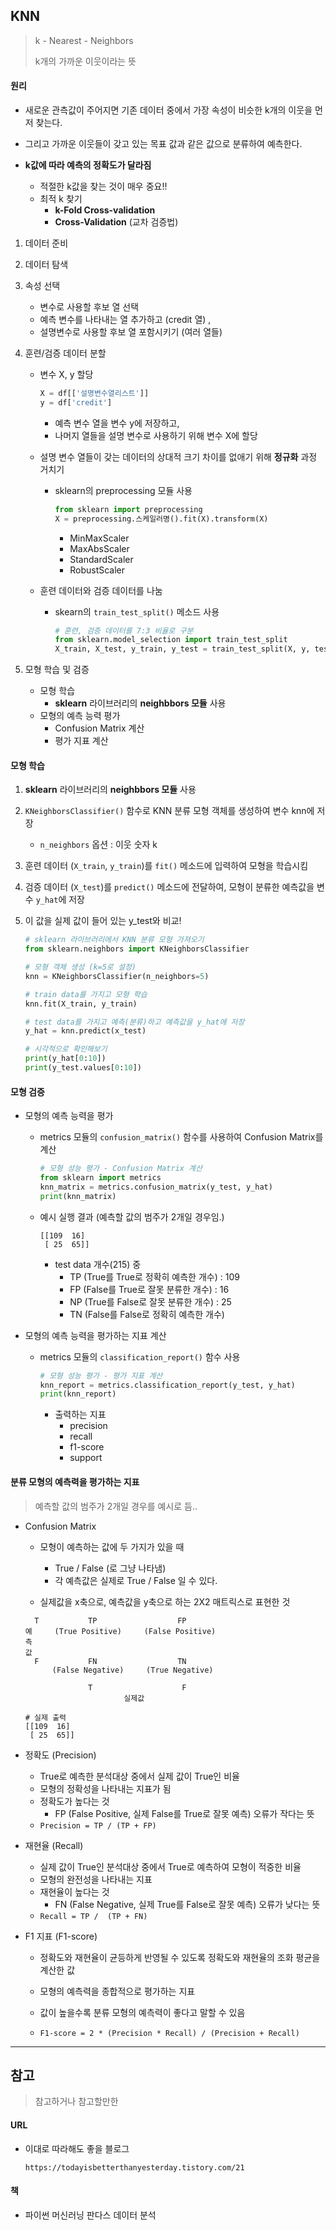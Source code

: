 ## KNN

> k - Nearest - Neighbors
>
> k개의 가까운 이웃이라는 뜻

#### 원리

* 새로운 관측값이 주어지면 기존 데이터 중에서 가장 속성이 비슷한 k개의 이웃을 먼저 찾는다.
* 그리고 가까운 이웃들이 갖고 있는 목표 값과 같은 값으로 분류하여 예측한다.

* **k값에 따라 예측의 정확도가 달라짐**
  * 적절한 k값을 찾는 것이 매우 중요!!
  * 최적 k 찾기
    * **k-Fold Cross-validation**
    * **Cross-Validation** (교차 검증법)

1. 데이터 준비
2. 데이터 탐색
3. 속성 선택
   * 변수로 사용할 후보 열 선택
   * 예측 변수를 나타내는 열 추가하고 (credit 열) ,
   * 설명변수로 사용할 후보 열 포함시키기 (여러 열들)

4. 훈련/검증 데이터 분할

   * 변수 X, y 할당

     ```python
     X = df[['설명변수열리스트']]
     y = df['credit']
     ```

     * 예측 변수 열을 변수 y에 저장하고,
     * 나머지 열들을 설명 변수로 사용하기 위해 변수 X에 할당

   * 설명 변수 열들이 갖는 데이터의 상대적 크기 차이를 없애기 위해 **정규화** 과정 거치기

     * sklearn의 preprocessing 모듈 사용

       ```python
       from sklearn import preprocessing
       X = preprocessing.스케일러명().fit(X).transform(X)
       ```

       * MinMaxScaler
       * MaxAbsScaler
       * StandardScaler
       * RobustScaler

   * 훈련 데이터와 검증 데이터를 나눔

     * skearn의 `train_test_split()` 메소드 사용

       ```python
       # 훈련, 검증 데이터를 7:3 비율로 구분
       from sklearn.model_selection import train_test_split
       X_train, X_test, y_train, y_test = train_test_split(X, y, test_size=0.3, random_state=10)
       ```

5. 모형 학습 및 검증

   * 모형 학습
     * **sklearn** 라이브러리의 **neighbbors 모듈** 사용
   * 모형의 예측 능력 평가
     * Confusion Matrix 계산
     * 평가 지표 계산

#### 모형 학습

1. **sklearn** 라이브러리의 **neighbbors 모듈** 사용

2. `KNeighborsClassifier()` 함수로 KNN 분류 모형 객체를 생성하여 변수 knn에 저장

   * `n_neighbors` 옵션 : 이웃 숫자 k

3. 훈련 데이터 (`X_train`, `y_train`)를 `fit()` 메소드에 입력하여 모형을 학습시킴

4. 검증 데이터 (`X_test`)를 `predict()` 메소드에 전달하여, 모형이 분류한 예측값을 변수 `y_hat`에 저장

5. 이 값을 실제 값이 들어 있는 y_test와 비교!

   ```python
   # sklearn 라이브러리에서 KNN 분류 모형 가져오기
   from sklearn.neighbors import KNeighborsClassifier
   
   # 모형 객체 생성 (k=5로 설정)
   knn = KNeighborsClassifier(n_neighbors=5)
   
   # train data를 가지고 모형 학습
   knn.fit(X_train, y_train)
   
   # test data를 가지고 예측(분류)하고 예측값을 y_hat에 저장
   y_hat = knn.predict(x_test)
   
   # 시각적으로 확인해보기
   print(y_hat[0:10])
   print(y_test.values[0:10])
   ```

#### 모형 검증

* 모형의 예측 능력을 평가

  * metrics 모듈의 `confusion_matrix()` 함수를 사용하여 Confusion Matrix를 계산

    ```python
    # 모형 성능 평가 - Confusion Matrix 계산
    from sklearn import metrics
    knn_matrix = metrics.confusion_matrix(y_test, y_hat)
    print(knn_matrix)
    ```

  * 예시 실행 결과 (예측할 값의 범주가 2개일 경우임.)

    ```
    [[109  16]
     [ 25  65]]
    ```

    * test data 개수(215) 중
      * TP (True를 True로 정확히 예측한 개수) : 109
      * FP (False를 True로 잘못 분류한 개수) : 16
      * NP (True를 False로 잘못 분류한 개수) : 25
      * TN  (False를 False로 정확히 예측한 개수)

* 모형의 예측 능력을 평가하는 지표 계산

  * metrics 모듈의 `classification_report()` 함수 사용

    ```python
    # 모형 성능 평가 - 평가 지표 계산
    knn_report = metrics.classification_report(y_test, y_hat)
    print(knn_report)
    ```

    * 출력하는 지표
      * precision
      * recall
      * f1-score
      * support

#### 분류 모형의 예측력을 평가하는 지표

>  예측할 값의 범주가 2개일 경우를 예시로 듬..

* Confusion Matrix

  * 모형이 예측하는 값에 두 가지가 있을 때
    * True / False (로 그냥 나타냄)
    * 각 예측값은 실제로 True / False 일 수 있다.

  * 실제값을 x축으로, 예측값을 y축으로 하는 2X2 매트릭스로 표현한 것

  ```
  	T			TP					FP
  예		(True Positive)		(False Positive)
  측
  값
  	F			FN					TN
  		(False Negative)	 (True Negative)
  	
  				T					 F
  						실제값
  ```

  ```
  # 실제 출력
  [[109  16]
   [ 25  65]]
  ```

* 정확도 (Precision)

  * True로 예측한 분석대상 중에서 실제 값이 True인 비율
  * 모형의 정확성을 나타내는 지표가 됨
  * 정확도가 높다는 것
    * FP (False Positive, 실제 False를 True로 잘못 예측) 오류가 작다는 뜻
  * `Precision = TP / (TP + FP)`

* 재현율 (Recall)

  * 실제 값이 True인 분석대상 중에서 True로 예측하여 모형이 적중한 비율
  * 모형의 완전성을 나타내는 지표
  * 재현율이 높다는 것
    * FN (False Negative, 실제 True를 False로 잘못 예측) 오류가 낮다는 뜻
  * `Recall = TP /  (TP + FN)`

* F1 지표 (F1-score)

  * 정확도와 재현율이 균등하게 반영될 수 있도록 정확도와 재현율의 조화 평균을 계산한 값
  * 모형의 예측력을 종합적으로 평가하는 지표
  * 값이 높을수록 분류 모형의 예측력이 좋다고 말할 수 있음

  * `F1-score = 2 * (Precision * Recall) / (Precision + Recall)`



---



## 참고

> 참고하거나 참고할만한 

#### URL

* 이대로 따라해도 좋을 블로그

  `https://todayisbetterthanyesterday.tistory.com/21`

#### 책

* 파이썬 머신러닝 판다스 데이터 분석